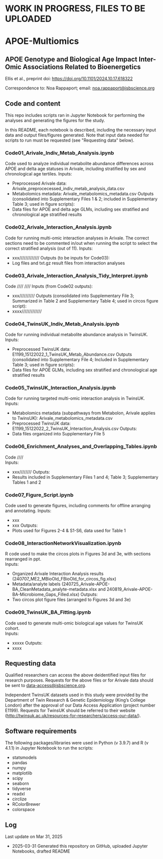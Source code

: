 # WORK IN PROGRESS, FILES TO BE UPLOADED

# APOE-Multiomics

## APOE Genotype and Biological Age Impact Inter-Omic Associations Related to Bioenergetics

Ellis et al., preprint doi: https://doi.org/10.1101/2024.10.17.618322  
  
Correspondence to: Noa Rappaport; email: noa.rappaport@isbscience.org  

## Code and content

This repo includes scripts ran in Jupyter Notebook for performing the analyses and generating the figures for the study.  

In this README, each notebook is described, including the necessary input data and output files/figures generated. Note that input data needed for scripts to run must be requested (see "Requesting data" below).

### Code01_Arivale_Indiv_Metab_Analysis.ipynb
Code used to analyze individual metabolite abundance differences across APOE and delta age statuses in Arivale, including stratified by sex and chronological age tertiles.
Inputs:
* Preprocessed Arivale data: Arivale_preprocecessed_indiv_metab_analysis_data.csv
* Metabolomics metadata: Arivale_metabolomics_metadata.csv
Outputs (consolidated into Supplementary Files 1 & 2; included in Supplementary Table 3; used in figure scripts):
* Data files for APOE and delta age GLMs, including sex stratified and chronological age stratified results

### Code02_Arivale_Interaction_Analysis.ipynb
Code for running multi-omic interaction analyses in Arivale. The correct sections need to be commented in/out when running the script to select the correct stratified analysis (out of 11).
Inputs:
* xxx/////////////
Outputs (to be inputs for Code03):
* Log files and txt.gz result files from interaction analyses

### Code03_Arivale_Interaction_Analysis_Tidy_Interpret.ipynb
Code ////  ////
Inputs (from Code02 outputs):
* xxx//////////
Outputs (consolidated into Supplementary File 3; Summarized in Table 2 and Supplementary Table 4; used in circos figure script):
* xxxx/////////////

### Code04_TwinsUK_Indiv_Metab_Analysis.ipynb
Code for running individual metabolite abundance analysis in TwinsUK.
Inputs:
* Preprocessed TwinsUK data: E1199_15122022_1_TwinsUK_Metab_Abundance.csv
Outputs (consolidated into Supplementary File 4; Included in Supplementary Table 3; used in figure scripts):
* Data files for APOE GLMs, including sex stratified and chronological age stratified results

### Code05_TwinsUK_Interaction_Analysis.ipynb
Code for running targeted multi-omic interaction analysis in TwinsUK.
Inputs:
* Metabolomics metadata (subpathways from Metabolon, Arivale applies to TwinsUK): Arivale_metabolomics_metadata.csv
* Preprocessed TwinsUK data: E1199_15122022_2_TwinsUK_Interaction_Analysis.csv
Outputs:
* Data files organized into Supplementary File 5

### Code06_Enrichment_Analyses_and_Overlapping_Tables.ipynb
Code ////  
Inputs:
* xxx////////
Outputs:
* Results included in Supplementary Files 1 and 4; Table 3; Supplementary Tables 1 and 2

### Code07_Figure_Script.ipynb
Code used to generate figures, including comments for offline arranging and annotating.
Inputs:
* xxx
* xxx
Outputs:
* Plots used for Figures 2-4 & S1-S6, data used for Table 1

### Code08_InteractionNetworkVisualization.ipynb
R code used to make the circos plots in Figures 3d and 3e, with sections rearranged in ppt.  
Inputs:
* Organized Arivale Interaction Analysis results (240707_ME2_MBioOld_FBioOld_for_circos_fig.xlsx)
* Metadata/analyte labels (240725_Arivale-APOE-BA_CleanMetadata_analyte-metadata.xlsx and 240819_Arivale-APOE-BA-Microbiome_Gaps_Filled.xlsx)
Outputs:
* Two circos plot figure files (arranged to Figures 3d and 3e)

### Code09_TwinsUK_BA_Fitting.ipynb
Code used to generate multi-omic biological age values for TwinsUK cohort.  
Inputs:
* xxxxx
Outputs:
* xxxx

## Requesting data
Qualified researchers can access the above deidentified input files for research purposes. Requests for the above files or for Arivale data should be sent to data-access@isbscience.org.  
  
Independent TwinsUK datasets used in this study were provided by the Department of Twin Research & Genetic Epidemiology (King’s College London) after the approval of our Data Access Application (project number E1199). Requests for TwinsUK should be referred to their website (http://twinsuk.ac.uk/resources-for-researchers/access-our-data/).

## Software requirements
The following packages/libraries were used in Python (v 3.9.7) and R (v 4.1.1) in Jupyter Notebook to run the scripts:
* statsmodels
* pandas
* numpy
* matplotlib
* scipy
* seaborn
* tidyverse
* readxl
* circlize
* RColorBrewer
* colorspace

## Log
Last update on Mar 31, 2025
* 2025-03-31 Generated this repository on GitHub, uploaded Jupyter Notebooks, drafted README
